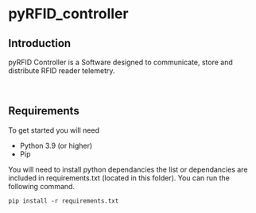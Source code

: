 # pyRFID_controller

## Introduction
pyRFID Controller is a Software designed to communicate, store and distribute RFID reader telemetry.

<br>

## Requirements
To get started you will need
- Python 3.9 (or higher)
- Pip

You will need to install python dependancies the list or dependancies are included in requirements.txt (located in this folder). You can run the following command. 

```
pip install -r requirements.txt
```
